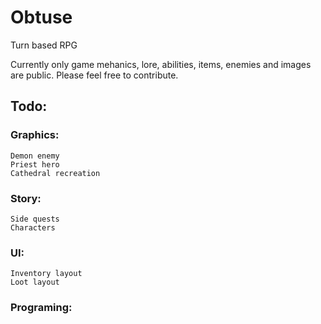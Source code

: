# Obtuse
Turn based RPG

Currently only game mehanics, lore, abilities, items, enemies and images are public. Please feel free to contribute.

## Todo:

### Graphics:
	Demon enemy
	Priest hero
	Cathedral recreation

### Story:
	Side quests
	Characters

### UI:
	Inventory layout
	Loot layout

### Programing:
